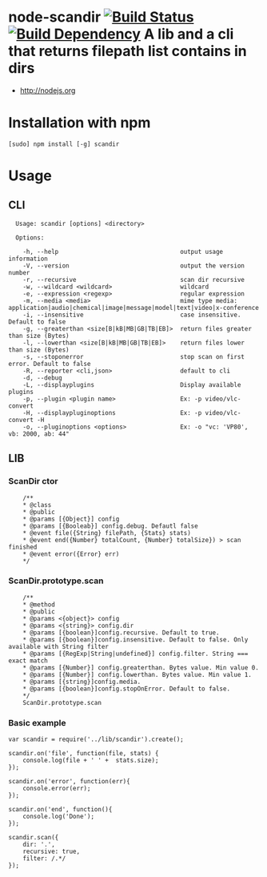 node-scandir [![Build Status](https://travis-ci.org/sdolard/node-scandir.png?branch=master)](https://travis-ci.org/sdolard/node-scandir)[![Build Dependency](https://david-dm.org/sdolard/node-scandir.png)](https://david-dm.org/sdolard/node-scandir)
A lib and a cli that returns filepath list contains in dirs
============

* http://nodejs.org

# Installation with npm

```
[sudo] npm install [-g] scandir
```

# Usage
## CLI

```
  Usage: scandir [options] <directory>

  Options:

    -h, --help                                  output usage information
    -V, --version                               output the version number
    -r, --recursive                             scan dir recursive
    -w, --wildcard <wildcard>                   wildcard
    -e, --expression <regexp>                   regular expression
    -m, --media <media>                         mime type media: application|audio|chemical|image|message|model|text|video|x-conference
    -i, --insensitive                           case insensitive. Default to false
    -g, --greaterthan <size[B|kB|MB|GB|TB|EB]>  return files greater than size (Bytes)
    -l, --lowerthan <size[B|kB|MB|GB|TB|EB]>    return files lower than size (Bytes)
    -s, --stoponerror                           stop scan on first error. Default to false
    -R, --reporter <cli,json>                   default to cli
    -d, --debug
    -L, --displayplugins                        Display available plugins
    -p, --plugin <plugin name>                  Ex: -p video/vlc-convert
    -H, --displaypluginoptions                  Ex: -p video/vlc-convert -H
    -o, --pluginoptions <options>               Ex: -o "vc: 'VP80', vb: 2000, ab: 44"

```


## LIB
### ScanDir ctor
```
    /**
    * @class
    * @public
    * @params [{Object}] config
    * @params [{Booleab}] config.debug. Defautl false
    * @event file({String} filePath, {Stats} stats)
    * @event end({Number} totalCount, {Number} totalSize}) > scan finished
    * @event error({Error} err)
    */

```

### ScanDir.prototype.scan
```
    /**
    * @method
    * @public
    * @params <{object}> config
    * @params <{string}> config.dir
    * @params [{boolean}]config.recursive. Default to true.
    * @params [{boolean}]config.insensitive. Default to false. Only available with String filter
    * @params [{RegExp|String|undefined}] config.filter. String === exact match
    * @params [{Number}] config.greaterthan. Bytes value. Min value 0.
    * @params [{Number}] config.lowerthan. Bytes value. Min value 1.
    * @params [{string}]config.media.
    * @params [{boolean}]config.stopOnError. Default to false.
    */
    ScanDir.prototype.scan

```

### Basic example

```
var scandir = require('../lib/scandir').create();

scandir.on('file', function(file, stats) {
	console.log(file + ' ' +  stats.size);
});

scandir.on('error', function(err){
	console.error(err);
});

scandir.on('end', function(){
	console.log('Done');
});

scandir.scan({
	dir: '.',
	recursive: true,
	filter: /.*/
});

```
